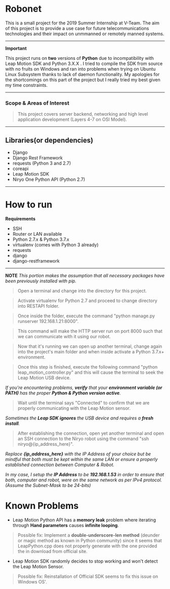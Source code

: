 # Robonet
<p>This is a small project for the 2019 Summer Internship at V-Team.
  The aim of this project is to provide a use case for future telecommunications technologies and their impact on unmmanned or remotely manned systems.
</p>

---

**Important**
  
  This project runs on **two** versions of **Python** due to incompatibility with Leap Motion SDK and Python 3.X.X .
  I tried to compile the SDK from source with no fruits on Windows and ran into problems when trying on Ubuntu Linux Subsystem thanks to  lack of daemon functionality. My apologies for the shortcomings on this part of the project but I really tried my best given my time constraints.
  
---

### Scope & Areas of Interest

> This project covers server backend, networking and high level application development (Layers 4-7 on OSI Model).

---

## Libraries(or dependencies)
- Django
- Django Rest Framework
- requests (Python 3 and 2.7)
- coreapi
- Leap Motion SDK
- Niryo One Python API (Python 2.7)

---

# How to run

**Requirements**
  
- SSH
- Router or LAN available
- Python 2.7.x & Python 3.7.x
- virtualenv (comes with Python 3 already)
- requests
- django
- django-restframework

  
---
  
**NOTE**
_This portion makes the assumption that all necessary packages have been previously installed with pip._


>Open a terminal and change into the directory for this project.

>Activate virtualenv for Python  2.7 and proceed to change directory into RESTAPI folder.

>Once inside the folder, execute the command "python manage.py runserver 192.168.1.21:8000".

>This command will make the HTTP server run on port 8000 such that we can communicate with it using our robot.

>Now that it's running we can open up another terminal, change again into the project's main folder and when inside activate a Python 3.7.x+ environment.

>Once this step is finished, execute the following command "python leap_motion_controller.py" and this will cause the terminal to seek the Leap Motion USB device.

_If you're encountering problems, **verify** that your **environment variable (or PATH)** has the proper **Python & Python version active**._

>Wait until the terminal says "Connected" to confirm that we are properly communicating with the Leap Motion sensor.

_Sometimes the **Leap SDK ignores** the USB device and requires a **fresh install**._

>After establishing the connection, open yet another terminal and open an SSH connection
  to the Niryo robot using the command "ssh niryo@{ip_address_here}".
  
_Replace **{ip_address_here}** with the IP Address of your choice but be mindful that both must be kept within the same LAN or ensure a properly established connection between Computer & Robot._
  
 _In my case, I setup the **IP Address** to be **192.168.1.53** in order to ensure that both, computer and robot, were on the same network as per IPv4 protocol.(Assume the Subnet-Mask to be 24-bits)_

# Known Problems

- Leap Motion Python API has a **memory leak** problem where iterating through **Hand parameters** causes **infinite looping**.

> Possible fix: Implement a **double-underscore-len method** (deunder or magic method as known in Python community) since it seems that LeapPython.cpp does not properly generate with the one provided the in download from official site.

- Leap Motion SDK randomly decides to stop working and won't detect the Leap Motion Sensor.

> Possible fix: Reinstallation of Official SDK seems to fix this issue on Windows OS'.
